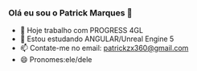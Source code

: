 ### Olá eu sou o Patrick Marques 👋


- 🔭 Hoje trabalho com PROGRESS 4GL
- 🌱 Estou estudando ANGULAR/Unreal Engine 5
- 📫 Contate-me no email: patrickzx360@gmail.com
- 😄 Pronomes:ele/dele 


